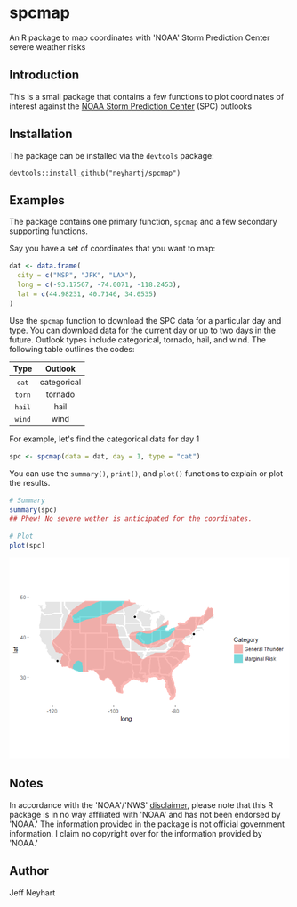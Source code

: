 
<!-- README.md is generated from README.Rmd. Please edit that file -->
spcmap
======

An R package to map coordinates with 'NOAA' Storm Prediction Center severe weather risks

Introduction
------------

This is a small package that contains a few functions to plot coordinates of interest against the [NOAA Storm Prediction Center](http://www.spc.noaa.gov/) (SPC) outlooks

Installation
------------

The package can be installed via the `devtools` package:

    devtools::install_github("neyhartj/spcmap")

Examples
--------

The package contains one primary function, `spcmap` and a few secondary supporting functions.

Say you have a set of coordinates that you want to map:

``` r
dat <- data.frame(
  city = c("MSP", "JFK", "LAX"),
  long = c(-93.17567, -74.0071, -118.2453),
  lat = c(44.98231, 40.7146, 34.0535)
)
```

Use the `spcmap` function to download the SPC data for a particular day and type. You can download data for the current day or up to two days in the future. Outlook types include categorical, tornado, hail, and wind. The following table outlines the codes:

|  Type  |   Outlook   |
|:------:|:-----------:|
|  `cat` | categorical |
| `torn` |   tornado   |
| `hail` |     hail    |
| `wind` |     wind    |

For example, let's find the categorical data for day 1

``` r
spc <- spcmap(data = dat, day = 1, type = "cat")
```

You can use the `summary()`, `print()`, and `plot()` functions to explain or plot the results.

``` r
# Summary
summary(spc)
## Phew! No severe wether is anticipated for the coordinates.
```

``` r
# Plot
plot(spc)
```

![](README-plot-1.png)

Notes
-----

In accordance with the 'NOAA'/'NWS' [disclaimer](http://www.weather.gov/disclaimer), please note that this R package is in no way affiliated with 'NOAA' and has not been endorsed by 'NOAA.' The information provided in the package is not official government information. I claim no copyright over for the information provided by 'NOAA.'

Author
------

Jeff Neyhart
